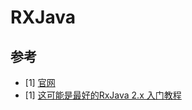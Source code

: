 # RXJava

## 参考
- [1] [官网](http://reactivex.io/)
- [1] [这可能是最好的RxJava 2.x 入门教程](https://www.jianshu.com/p/a93c79e9f689)